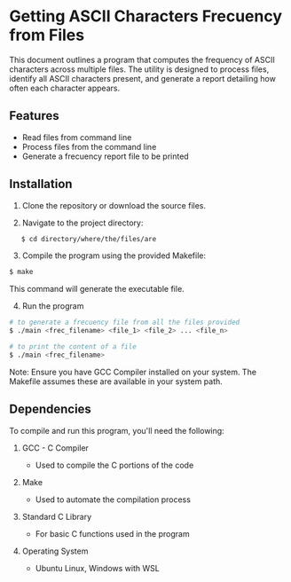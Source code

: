 # Getting ASCII Characters Frecuency from Files

This document outlines a program that computes the frequency of ASCII characters across multiple files. The utility is designed to process files, identify all ASCII characters present, and generate a report detailing how often each character appears.

## Features

- Read files from command line
- Process files from the command line
- Generate a frecuency report file to be printed

## Installation

1. Clone the repository or download the source files.

2. Navigate to the project directory:

```bash
   $ cd directory/where/the/files/are
```

3. Compile the program using the provided Makefile:

```bash
$ make
```
This command will generate the executable file.

4. Run the program
```bash
# to generate a frecuency file from all the files provided
$ ./main <frec_filename> <file_1> <file_2> ... <file_n>

# to print the content of a file
$ ./main <frec_filename>
```

Note: Ensure you have GCC Compiler installed on your system. The Makefile assumes these are available in your system path.

## Dependencies

To compile and run this program, you'll need the following:

1. GCC - C Compiler
   - Used to compile the C portions of the code

2. Make
   - Used to automate the compilation process

3. Standard C Library
   - For basic C functions used in the program

4. Operating System
   - Ubuntu Linux, Windows with WSL
   